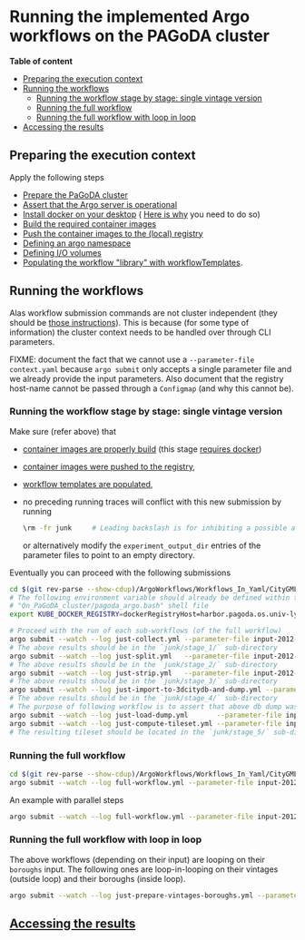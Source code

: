 # Running the implemented Argo workflows on the PAGoDA cluster

**Table of content**
<!-- TOC depthfrom:2 orderedlist:false depthto:4 -->

- [Preparing the execution context](#preparing-the-execution-context)
- [Running the workflows](#running-the-workflows)
  - [Running the workflow stage by stage: single vintage version](#running-the-workflow-stage-by-stage-single-vintage-version)
  - [Running the full workflow](#running-the-full-workflow)
  - [Running the full workflow with loop in loop](#running-the-full-workflow-with-loop-in-loop)
- [Accessing the results](#accessing-the-results)

<!-- /TOC -->

## Preparing the execution context

Apply the following steps
- [Prepare the PaGoDA cluster](On_PaGoDA_cluster/Readme.md#cluster-preparation)
- [Assert that the Argo server is operational](With_CLI_Generic/Readme.md#asserting-argo-server-is-ready)
- [Install docker on your desktop](With_CLI_Generic/Readme.md#installing-docker-on-your-desktop) (
  [Here is why](On_PaGoDA_cluster/Readme.md#install-docker-on-your-desktop) 
  you need to do so) 
- [Build the required container images](With_CLI_Generic/Readme.md#build-the-required-containers)
- [Push the container images to the (local) registry](On_PaGoDA_cluster/Readme.md#registering-the-container-images)
- [Defining an argo namespace](With_CLI_Generic/Readme.md#defining-an-argo-server-namespace)
- [Defining I/O volumes](On_PaGoDA_cluster/Readme.md#volumes-and-context-creation)
- [Populating the workflow "library" with workflowTemplates](With_CLI_Generic/Readme.md#populate-the-workflow-library-with-workflowtemplates).


## Running the workflows

Alas workflow submission commands are not cluster independent (they should be
[those instructions](With_CLI_Generic/Readme.md#running-the-workflows)).
This is because (for some type of information) the cluster context needs to
be handled over through CLI parameters.

FIXME: document the fact that we cannot use a `--parameter-file context.yaml`
because `argo submit` only accepts a single parameter file and we already
provide the input parameters. Also document that the registry host-name cannot
be passed through a `Configmap` (and why this cannot be).

### Running the workflow stage by stage: single vintage version

Make sure (refer above) that

- [container images are properly build](With_CLI_Generic/Readme.md#build-the-required-containers)
  (this stage [requires docker](On_PaGoDA_cluster/Readme.md#install-docker-on-your-desktop))
- [container images were pushed to the registry](On_PaGoDA_cluster/Readme.md#registering-the-container-images),
- [workflow templates are populated](With_CLI_Generic/Readme.md#populate-the-workflow-library-with-workflowtemplates),
- no preceding running traces will conflict with this new submission by running
  
  ```bash
  \rm -fr junk     # Leading backslash is for inhibiting a possible alias
  ```

  or alternatively modify the `experiment_output_dir` entries of the parameter
  files to point to an empty directory.

Eventually you can proceed with the following submissions

```bash
cd $(git rev-parse --show-cdup)/ArgoWorkflows/Workflows_In_Yaml/CityGMLto3DTiles_Example/
# The following environment variable should already be defined within the 
# "On_PaGoDA_cluster/pagoda_argo.bash" shell file
export KUBE_DOCKER_REGISTRY=dockerRegistryHost=harbor.pagoda.os.univ-lyon1.fr/

# Proceed with the run of each sub-workflows (of the full workflow)
argo submit --watch --log just-collect.yml --parameter-file input-2012-tiny-no_db.yaml -p ${KUBE_DOCKER_REGISTRY}
# The above results should be in the `junk/stage_1/` sub-directory
argo submit --watch --log just-split.yml   --parameter-file input-2012-tiny-no_db.yaml -p ${KUBE_DOCKER_REGISTRY}
# The above results should be in the `junk/stage_2/` sub-directory
argo submit --watch --log just-strip.yml   --parameter-file input-2012-tiny-no_db.yaml -p ${KUBE_DOCKER_REGISTRY}
# The above results should be in the `junk/stage_3/` sub-directory
argo submit --watch --log just-import-to-3dcitydb-and-dump.yml --parameter-file input-2012-tiny-import_dump.yaml
# The above results should be in the `junk/stage_4/` sub-directory
# The purpose of following workflow is to assert that above db dump was correct
argo submit --watch --log just-load-dump.yml       --parameter-file input-2012-tiny-import_dump.yaml
argo submit --watch --log just-compute-tileset.yml --parameter-file input-2012-tiny-import_dump.yaml  -p ${KUBE_DOCKER_REGISTRY}
# The resulting tileset should be located in the `junk/stage_5/` sub-directory
```

### Running the full workflow

```bash
cd $(git rev-parse --show-cdup)/ArgoWorkflows/Workflows_In_Yaml/CityGMLto3DTiles_Example/
argo submit --watch --log full-workflow.yml --parameter-file input-2012-tiny-import_no_dump.yaml -p ${KUBE_DOCKER_REGISTRY}
```

An example with parallel steps

```bash
argo submit --watch --log full-workflow.yml --parameter-file input-2012-small-import_no_dump.yaml -p ${KUBE_DOCKER_REGISTRY}
```

### Running the full workflow with loop in loop

The above workflows (depending on their input) are looping on their `boroughs`
input. The following ones are loop-in-looping on their vintages (outside loop)
and their boroughs (inside loop).

```bash
argo submit --watch --log just-prepare-vintages-boroughs.yml --parameter-file input-loop-in-loop-tiny.yaml -p ${KUBE_DOCKER_REGISTRY}
```

## [Accessing the results](On_PaGoDA_cluster/Readme.md#accessing-results)

